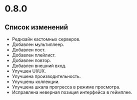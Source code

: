 # 0.8.0

## Список изменений

- Редизайн кастомных серверов.
- Добавлен мультиплеер.
- Добавлен пост.
- Добавлен плейлист.
- Добавлен повтор.
- Добавлен внешний вход.
- Улучшен UI/UX.
- Улучшена производительность.
- Улучшены коллекции.
- Улучшена шкала прогресса в режиме просмотра.
- Исправлена неверная позиция интерфейса в геймплее.
